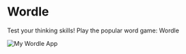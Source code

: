 # Wordle

Test your thinking skills! Play the popular word game: Wordle

![My Wordle App](/Users/sarr/my_wordle/public/sarah_wordle.jpg)